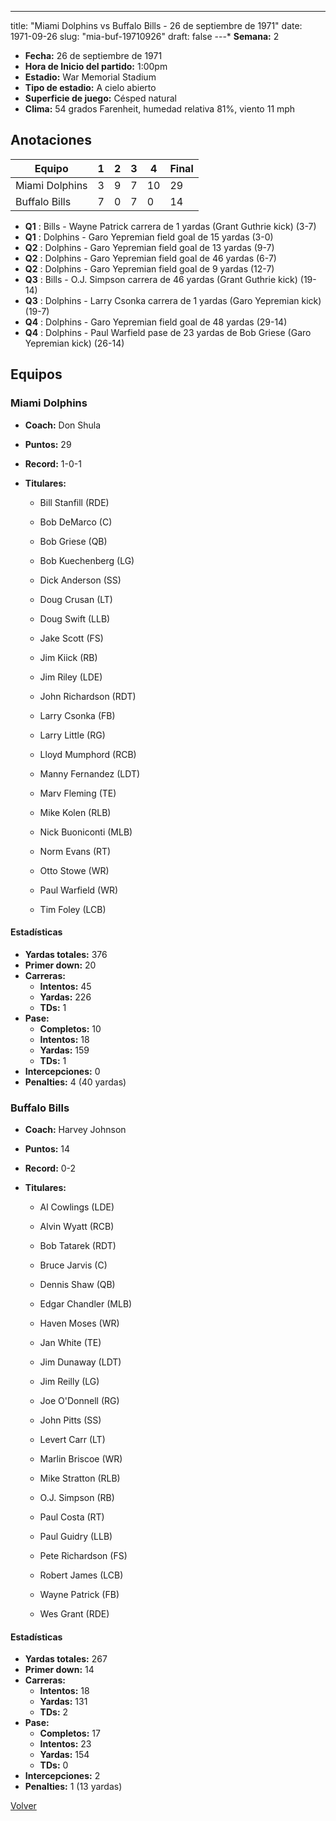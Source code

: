 ---
title: "Miami Dolphins vs Buffalo Bills - 26 de septiembre de 1971"
date: 1971-09-26
slug: "mia-buf-19710926"
draft: false
---* **Semana:** 2
* **Fecha:** 26 de septiembre de 1971
* **Hora de Inicio del partido:** 1:00pm
* **Estadio:** War Memorial Stadium
* **Tipo de estadio:** A cielo abierto
* **Superficie de juego:** Césped natural
* **Clima:** 54 grados Farenheit, humedad relativa 81%, viento 11 mph




## Anotaciones
| Equipo | 1 | 2 | 3 | 4 | Final |
|--------|---|---|---|---|-------|
| Miami Dolphins  | 3 | 9 | 7 | 10  | 29 |
| Buffalo Bills  | 7 | 0 | 7 | 0  | 14 |
* **Q1** : Bills - Wayne Patrick carrera de 1 yardas (Grant Guthrie kick) (3-7)
* **Q1** : Dolphins - Garo Yepremian field goal de 15 yardas (3-0)
* **Q2** : Dolphins - Garo Yepremian field goal de 13 yardas (9-7)
* **Q2** : Dolphins - Garo Yepremian field goal de 46 yardas (6-7)
* **Q2** : Dolphins - Garo Yepremian field goal de 9 yardas (12-7)
* **Q3** : Bills - O.J. Simpson carrera de 46 yardas (Grant Guthrie kick) (19-14)
* **Q3** : Dolphins - Larry Csonka carrera de 1 yardas (Garo Yepremian kick) (19-7)
* **Q4** : Dolphins - Garo Yepremian field goal de 48 yardas (29-14)
* **Q4** : Dolphins - Paul Warfield pase de 23 yardas de Bob Griese (Garo Yepremian kick) (26-14)


## Equipos


### Miami Dolphins
* **Coach:** Don Shula
* **Puntos:** 29
* **Record:** 1-0-1
* **Titulares:** 

  * Bill Stanfill (RDE) 

  * Bob DeMarco (C) 

  * Bob Griese (QB) 

  * Bob Kuechenberg (LG) 

  * Dick Anderson (SS) 

  * Doug Crusan (LT) 

  * Doug Swift (LLB) 

  * Jake Scott (FS) 

  * Jim Kiick (RB) 

  * Jim Riley (LDE) 

  * John Richardson (RDT) 

  * Larry Csonka (FB) 

  * Larry Little (RG) 

  * Lloyd Mumphord (RCB) 

  * Manny Fernandez (LDT) 

  * Marv Fleming (TE) 

  * Mike Kolen (RLB) 

  * Nick Buoniconti (MLB) 

  * Norm Evans (RT) 

  * Otto Stowe (WR) 

  * Paul Warfield (WR) 

  * Tim Foley (LCB) 

#### Estadísticas
* **Yardas totales:** 376
* **Primer down:** 20
* **Carreras:**
  * **Intentos:** 45
  * **Yardas:** 226
  * **TDs:** 1
* **Pase:**
  * **Completos:** 10
  * **Intentos:** 18
  * **Yardas:** 159
  * **TDs:** 1
* **Intercepciones:** 0
* **Penalties:** 4 (40 yardas)

### Buffalo Bills
* **Coach:** Harvey Johnson
* **Puntos:** 14
* **Record:** 0-2
* **Titulares:** 

  * Al Cowlings (LDE) 

  * Alvin Wyatt (RCB) 

  * Bob Tatarek (RDT) 

  * Bruce Jarvis (C) 

  * Dennis Shaw (QB) 

  * Edgar Chandler (MLB) 

  * Haven Moses (WR) 

  * Jan White (TE) 

  * Jim Dunaway (LDT) 

  * Jim Reilly (LG) 

  * Joe O'Donnell (RG) 

  * John Pitts (SS) 

  * Levert Carr (LT) 

  * Marlin Briscoe (WR) 

  * Mike Stratton (RLB) 

  * O.J. Simpson (RB) 

  * Paul Costa (RT) 

  * Paul Guidry (LLB) 

  * Pete Richardson (FS) 

  * Robert James (LCB) 

  * Wayne Patrick (FB) 

  * Wes Grant (RDE) 

#### Estadísticas
* **Yardas totales:** 267
* **Primer down:** 14
* **Carreras:**
  * **Intentos:** 18
  * **Yardas:** 131
  * **TDs:** 2
* **Pase:**
  * **Completos:** 17
  * **Intentos:** 23
  * **Yardas:** 154
  * **TDs:** 0
* **Intercepciones:** 2
* **Penalties:** 1 (13 yardas)


[Volver](/historia/1971)
